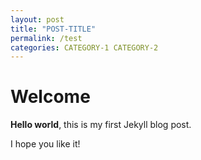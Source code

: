 ```yaml
---
layout: post
title: "POST-TITLE"
permalink: /test
categories: CATEGORY-1 CATEGORY-2
---
```


# Welcome

**Hello world**, this is my first Jekyll blog post.

I hope you like it!